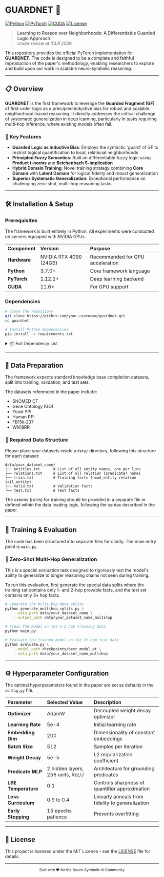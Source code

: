 # GUARDNET 🧠

[![Python](https://img.shields.io/badge/Python-3.7%2B-blue.svg)](https://www.python.org/downloads/)
[![PyTorch](https://img.shields.io/badge/PyTorch-1.12%2B-red.svg)](https://pytorch.org/)
[![CUDA](https://img.shields.io/badge/CUDA-11.6%2B-green.svg)](https://developer.nvidia.com/cuda-toolkit)
[![License](https://img.shields.io/badge/License-MIT-yellow.svg)](LICENSE)

> **Learning to Reason over Neighborhoods: A Differentiable Guarded Logic Approach**  
> *Under review at ICLR 2026*

This repository provides the official PyTorch implementation for **GUARDNET**. The code is designed to be a complete and faithful reproduction of the paper's methodology, enabling researchers to explore and build upon our work in scalable neuro-symbolic reasoning.

---

## 📋 Overview

**GUARDNET** is the first framework to leverage the **Guarded Fragment (GF)** of first-order logic as a principled inductive bias for robust and scalable neighborhood-based reasoning. It directly addresses the critical challenge of systematic generalization in deep learning, particularly in tasks requiring multi-hop inference, where existing models often fail.

### 🎯 Key Features

- **Guarded Logic as Inductive Bias**: Employs the syntactic 'guard' of GF to restrict logical quantification to local, relational neighborhoods
- **Principled Fuzzy Semantics**: Built on differentiable fuzzy logic using **Product t-norms** and **Reichenbach S-implication**
- **Hybrid Domain Training**: Novel training strategy combining **Core Domain** with **Latent Domain** for logical fidelity and robust generalization
- **Superior Systematic Generalization**: Exceptional performance on challenging zero-shot, multi-hop reasoning tasks

---

## 🛠️ Installation & Setup

### Prerequisites

The framework is built entirely in Python. All experiments were conducted on servers equipped with NVIDIA GPUs.

| Component | Version | Purpose |
|:----------|:--------|:--------|
| **Hardware** | NVIDIA RTX 4090 (24GB) | Recommended for GPU acceleration |
| **Python** | 3.7.0+ | Core framework language |
| **PyTorch** | 1.12.1+ | Deep learning backend |
| **CUDA** | 11.6+ | For GPU support |

### Dependencies
```bash
# Clone the repository
git clone https://github.com/your-username/guardnet.git
cd guardnet

# Install Python dependencies
pip install -r requirements.txt
```

<details>
<summary>📦 Full Dependency List</summary>

```
torch>=1.12.1
numpy>=1.21.0
pandas>=1.1.3
matplotlib>=3.3.2
scikit-learn>=0.24.0
tqdm>=4.62.0
loguru>=0.6.0
pyparsing>=3.0.6
```

</details>

---

## 🔧 Data Preparation

The framework expects standard knowledge base completion datasets, split into training, validation, and test sets. 

The datasets referenced in the paper include:

- SNOMED CT
- Gene Ontology (GO)
- Yeast PPI
- Human PPI
- FB15k-237
- WN18RR

### 📁 Required Data Structure

Please place your datasets inside a `data/` directory, following this structure for each dataset:
```
data/your_dataset_name/
├── entities.txt      # List of all entity names, one per line
├── relations.txt     # List of all relation (predicate) names
├── train.txt         # Training facts (head_entity relation tail_entity)
├── valid.txt         # Validation facts
└── test.txt          # Test facts
```

The axioms (rules) for training should be provided in a separate file or defined within the data loading logic, following the syntax described in the paper.

---

## 🚀 Training & Evaluation

The code has been structured into separate files for clarity. The main entry point is `main.py`.

### 🧪 Zero-Shot Multi-Hop Generalization

This is a special evaluation task designed to rigorously test the model's ability to generalize to longer reasoning chains not seen during training.

To run this evaluation, first generate the special data splits where the training set contains only 1- and 2-hop provable facts, and the test set contains only 3+ hop facts.
```bash
# Generate the multi-hop data splits
python generate_multihop_splits.py \
    --data_path data/your_dataset_name \
    --output_path data/your_dataset_name_multihop

# Train the model on the 1-2 hop training data
python main.py

# Evaluate the trained model on the 3+ hop test data
python evaluate.py \
    --model_path checkpoints/best_model.pt \
    --data_path data/your_dataset_name_multihop
```

---

## ⚙️ Hyperparameter Configuration

The optimal hyperparameters found in the paper are set as defaults in the `config.py` file.

| Parameter | Selected Value | Description |
|:----------|:--------------|:------------|
| **Optimizer** | AdamW | Decoupled weight decay optimizer |
| **Learning Rate** | 5e-4 | Initial learning rate |
| **Embedding Dim** | 200 | Dimensionality of constant embeddings |
| **Batch Size** | 512 | Samples per iteration |
| **Weight Decay** | 5e-5 | L2 regularization coefficient |
| **Predicate MLP** | 2 hidden layers, 256 units, ReLU | Architecture for grounding predicates |
| **LSE Temperature** | 0.1 | Controls sharpness of quantifier approximation |
| **Loss Curriculum** | 0.9 to 0.4 | Linearly anneals from fidelity to generalization |
| **Early Stopping** | 15 epochs patience | Prevents overfitting |

---

## 📄 License

This project is licensed under the MIT License - see the [LICENSE](LICENSE) file for details.

---

<div align="center">
  <sub>Built with ❤️ for the Neuro-Symbolic AI Community</sub>
</div>
